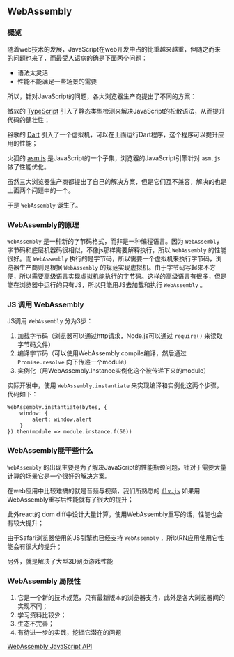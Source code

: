 ## WebAssembly

### 概览

随着web技术的发展，JavaScript在web开发中占的比重越来越重，但随之而来的问题也来了，而最受人诟病的确是下面两个问题：

* 语法太灵活
* 性能不能满足一些场景的需要

所以，针对JavaScript的问题，各大浏览器生产商提出了不同的方案：

微软的 [TypeScript](http://www.typescriptlang.org/) 引入了静态类型检测来解决JavaScript的松散语法，从而提升代码的健壮性；

谷歌的 [Dart](https://www.dartlang.org/) 引入了一个虚拟机，可以在上面运行Dart程序，这个程序可以提升应用的性能；

火狐的 [asm.js](http://asmjs.org/) 是JavaScript的一个子集，浏览器的JavaScript引擎针对 `asm.js` 做了性能优化。

虽然三大浏览器生产商都提出了自己的解决方案，但是它们互不兼容，解决的也是上面两个问题中的一个。

于是 `WebAssembly` 诞生了。

### WebAssembly的原理

`WebAssembly` 是一种新的字节码格式，而非是一种编程语言。因为 `WebAssembly` 字节码和底层机器码很相似，不像js那样需要解释执行，所以 `WebAssembly` 的性能很好。而 `WebAssembly` 执行的是字节码，所以需要一个虚拟机来执行字节码，浏览器生产商则是根据 `WebAssembly` 的规范实现虚拟机。由于字节码写起来不方便，所以需要高级语言实现虚拟机能执行的字节码。这样的高级语言有很多，但是能在浏览器中运行的只有JS，所以只能用JS去加载和执行 `WebAssembly` 。

### JS 调用 WebAssembly

JS调用 `WebAssembly` 分为3步：

1. 加载字节码（浏览器可以通过http请求，Node.js可以通过 `require()` 来读取字节码文件）
2. 编译字节码（可以使用WebAssembly.compile编译，然后通过 `Promise.resolve` 向下传递一个module）
3. 实例化（用WebAssembly.Instance实例化这个被传递下来的module）

实际开发中，使用 `WebAssembly.instantiate` 来实现编译和实例化这两个步骤，代码如下：

```
WebAssembly.instantiate(bytes, {
    window: {
        alert: window.alert
    }
}).then(module => module.instance.f(50))
```

### WebAssembly能干些什么

`WebAssembly` 的出现主要是为了解决JavaScript的性能瓶颈问题，针对于需要大量计算的场景它是一个很好的解决方案。

在web应用中比较难搞的就是音频与视频，我们所熟悉的 [`flv.js`](https://github.com/Bilibili/flv.js/) 如果用WebAssembly重写后性能就有了很大的提升；

此外react的 dom diff中设计大量计算，使用WebAssembly重写的话，性能也会有较大提升；

由于Safari浏览器使用的JS引擎也已经支持 `WebAssembly` ，所以RN应用使用它性能会有很大的提升；

另外，就是解决了大型3D网页游戏性能

### WebAssembly 局限性

1. 它是一个新的技术规范，只有最新版本的浏览器支持，此外是各大浏览器间的实现不同；
2. 学习资料比较少；
3. 生态不完善；
4. 有待进一步的实践，挖掘它潜在的问题

[WebAssembly JavaScript API](https://developer.mozilla.org/zh-CN/docs/WebAssembly/Using_the_JavaScript_API)